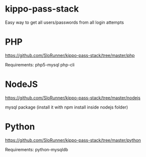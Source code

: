 # kippo-pass-stack
Easy way to get all users/passwords from all login attempts

# PHP
https://github.com/SloRunner/kippo-pass-stack/tree/master/php 

Requirements: php5-mysql php-cli

# NodeJS
https://github.com/SloRunner/kippo-pass-stack/tree/master/nodejs 

mysql package (install it with npm install inside nodejs folder)

# Python
https://github.com/SloRunner/kippo-pass-stack/tree/master/python 

Requirements: python-mysqldb
